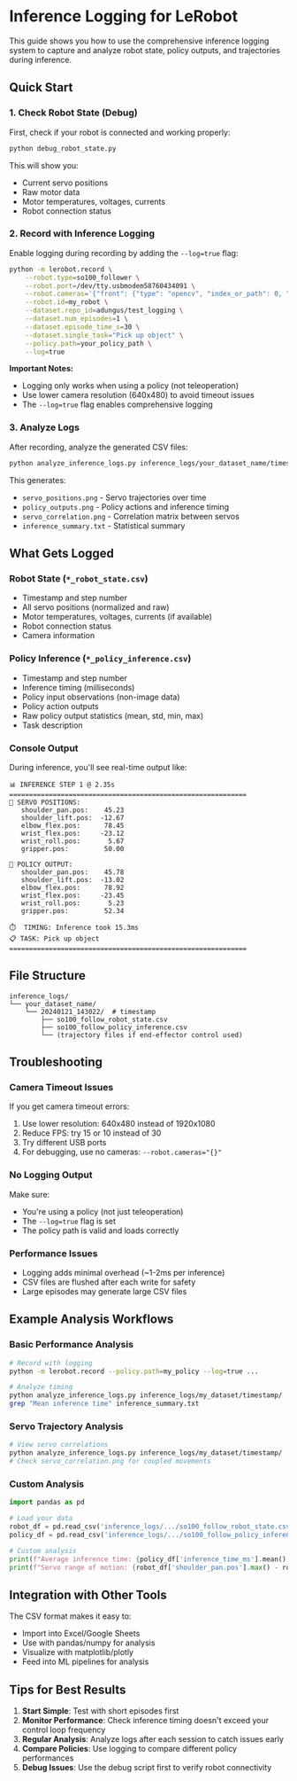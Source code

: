 # Inference Logging for LeRobot

This guide shows you how to use the comprehensive inference logging system to capture and analyze robot state, policy outputs, and trajectories during inference.

## Quick Start

### 1. Check Robot State (Debug)

First, check if your robot is connected and working properly:

```bash
python debug_robot_state.py
```

This will show you:

- Current servo positions
- Raw motor data
- Motor temperatures, voltages, currents
- Robot connection status

### 2. Record with Inference Logging

Enable logging during recording by adding the `--log=true` flag:

```bash
python -m lerobot.record \
    --robot.type=so100_follower \
    --robot.port=/dev/tty.usbmodem58760434091 \
    --robot.cameras='{"front": {"type": "opencv", "index_or_path": 0, "width": 640, "height": 480, "fps": 30}}' \
    --robot.id=my_robot \
    --dataset.repo_id=adungus/test_logging \
    --dataset.num_episodes=1 \
    --dataset.episode_time_s=30 \
    --dataset.single_task="Pick up object" \
    --policy.path=your_policy_path \
    --log=true
```

**Important Notes:**

- Logging only works when using a policy (not teleoperation)
- Use lower camera resolution (640x480) to avoid timeout issues
- The `--log=true` flag enables comprehensive logging

### 3. Analyze Logs

After recording, analyze the generated CSV files:

```bash
python analyze_inference_logs.py inference_logs/your_dataset_name/timestamp/
```

This generates:

- `servo_positions.png` - Servo trajectories over time
- `policy_outputs.png` - Policy actions and inference timing
- `servo_correlation.png` - Correlation matrix between servos
- `inference_summary.txt` - Statistical summary

## What Gets Logged

### Robot State (`*_robot_state.csv`)

- Timestamp and step number
- All servo positions (normalized and raw)
- Motor temperatures, voltages, currents (if available)
- Robot connection status
- Camera information

### Policy Inference (`*_policy_inference.csv`)

- Timestamp and step number
- Inference timing (milliseconds)
- Policy input observations (non-image data)
- Policy action outputs
- Raw policy output statistics (mean, std, min, max)
- Task description

### Console Output

During inference, you'll see real-time output like:

```
📊 INFERENCE STEP 1 @ 2.35s
============================================================
🔧 SERVO POSITIONS:
   shoulder_pan.pos:    45.23
   shoulder_lift.pos:  -12.67
   elbow_flex.pos:      78.45
   wrist_flex.pos:     -23.12
   wrist_roll.pos:       5.67
   gripper.pos:         50.00

🎯 POLICY OUTPUT:
   shoulder_pan.pos:    45.78
   shoulder_lift.pos:  -13.02
   elbow_flex.pos:      78.92
   wrist_flex.pos:     -23.45
   wrist_roll.pos:       5.23
   gripper.pos:         52.34

⏱️  TIMING: Inference took 15.3ms
📋 TASK: Pick up object
============================================================
```

## File Structure

```
inference_logs/
└── your_dataset_name/
    └── 20240121_143022/  # timestamp
        ├── so100_follow_robot_state.csv
        ├── so100_follow_policy_inference.csv
        └── (trajectory files if end-effector control used)
```

## Troubleshooting

### Camera Timeout Issues

If you get camera timeout errors:

1. Use lower resolution: 640x480 instead of 1920x1080
2. Reduce FPS: try 15 or 10 instead of 30
3. Try different USB ports
4. For debugging, use no cameras: `--robot.cameras="{}"`

### No Logging Output

Make sure:

- You're using a policy (not just teleoperation)
- The `--log=true` flag is set
- The policy path is valid and loads correctly

### Performance Issues

- Logging adds minimal overhead (~1-2ms per inference)
- CSV files are flushed after each write for safety
- Large episodes may generate large CSV files

## Example Analysis Workflows

### Basic Performance Analysis

```bash
# Record with logging
python -m lerobot.record --policy.path=my_policy --log=true ...

# Analyze timing
python analyze_inference_logs.py inference_logs/my_dataset/timestamp/
grep "Mean inference time" inference_summary.txt
```

### Servo Trajectory Analysis

```bash
# View servo correlations
python analyze_inference_logs.py inference_logs/my_dataset/timestamp/
# Check servo_correlation.png for coupled movements
```

### Custom Analysis

```python
import pandas as pd

# Load your data
robot_df = pd.read_csv('inference_logs/.../so100_follow_robot_state.csv')
policy_df = pd.read_csv('inference_logs/.../so100_follow_policy_inference.csv')

# Custom analysis
print(f"Average inference time: {policy_df['inference_time_ms'].mean():.1f}ms")
print(f"Servo range of motion: {robot_df['shoulder_pan.pos'].max() - robot_df['shoulder_pan.pos'].min():.1f}")
```

## Integration with Other Tools

The CSV format makes it easy to:

- Import into Excel/Google Sheets
- Use with pandas/numpy for analysis
- Visualize with matplotlib/plotly
- Feed into ML pipelines for analysis

## Tips for Best Results

1. **Start Simple**: Test with short episodes first
2. **Monitor Performance**: Check inference timing doesn't exceed your control loop frequency
3. **Regular Analysis**: Analyze logs after each session to catch issues early
4. **Compare Policies**: Use logging to compare different policy performances
5. **Debug Issues**: Use the debug script first to verify robot connectivity
